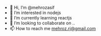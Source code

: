 - 👋 Hi, I’m @mehrozasif
- 👀 I’m interested in nodejs
- 🌱 I’m currently learning reactjs
- 💞️ I’m looking to collaborate on ..
- 📫 How to reach me mehroz.rj@gmail.com

<!---
mehrozasif/mehrozasif is a ✨ special ✨ repository because its `README.md` (this file) appears on your GitHub profile.
You can click the Preview link to take a look at your changes.
--->
